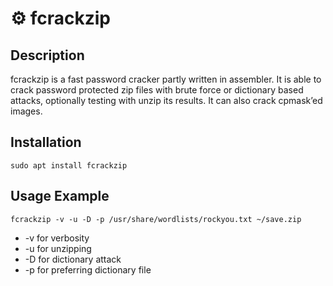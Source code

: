 # ⚙️ fcrackzip

## Description

fcrackzip is a fast password cracker partly written in assembler. It is able to crack password protected zip files with brute force or dictionary based attacks, optionally testing with unzip its results. It can also crack cpmask’ed images.

## Installation
```
sudo apt install fcrackzip
```

## Usage Example

```
fcrackzip -v -u -D -p /usr/share/wordlists/rockyou.txt ~/save.zip
```

- -v for verbosity
- -u for unzipping
- -D for dictionary attack
- -p for preferring dictionary file